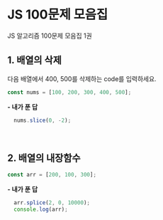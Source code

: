 # JS 100문제 모음집
JS 알고리즘 100문제 모음집 1권

## 1. 배열의 삭제
다음 배열에서 400, 500를 삭제하는 code를 입력하세요.
```js
const nums = [100, 200, 300, 400, 500];
```
<strong>- 내가 푼 답</strong>
```js
  nums.slice(0, -2);
```
<br>

## 2. 배열의 내장함수

```js
const arr = [200, 100, 300];
```
<strong>- 내가 푼 답</strong>
```js
  arr.splice(2, 0, 10000);
  console.log(arr);
```
